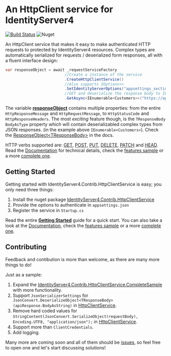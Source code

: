 # An HttpClient service for IdentityServer4
[![Build Status](https://dev.azure.com/georgekosmidis/IdentityServer4.Contrib.HttpClientService/_apis/build/status/georgekosmidis.IdentityServer4.Contrib.HttpClientService?branchName=master)](https://dev.azure.com/georgekosmidis/IdentityServer4.Contrib.HttpClientService/_build/latest?definitionId=5&branchName=master) ![Nuget](https://img.shields.io/nuget/v/IdentityServer4.Contrib.HttpClientService)

An HttpClient service that makes it easy to make authenticated HTTP requests to protected by IdentityServer4 resources. Complex types are automatically serialized for requests /  deserialized form responses, all with a fluent interface design:

```csharp
var responseObject = await _requestServiceFactory
                          //Create a instance of the service
                          .CreateHttpClientService()
                          //Also supports IOptions<>
                          .SetIdentityServerOptions("appsettings_section")     
                          //GET and deserialize the response body to IEnumerable<Customers>
                          .GetAsync<IEnumerable<Customers>>("https://api/customers");
```					


The variable **[responseObject](https://georgekosmidis.github.io/IdentityServer4.Contrib.HttpClientService/api/IdentityServer4.Contrib.HttpClientService.Models.ResponseObject-1.html)** contains multiple properties: from the entire `HttpResponseMessage` and `HttpRequestMessage`, to `HttpStatusCode` and `HttpResponseHeaders`. The most *exciting* feature though, is the `TResponseBody BodyAsType` property which will contain deserializabled complex types from JSON responses. (in the example above `IEnumerable<Customers>`). Check the [ResponseObject&lt;TResponseBody&gt;](https://georgekosmidis.github.io/IdentityServer4.Contrib.HttpClientService/api/IdentityServer4.Contrib.HttpClientService.Models.ResponseObject-1.html) in the docs.

HTTP verbs supported are: [GET](https://georgekosmidis.github.io/IdentityServer4.Contrib.HttpClientService/api/IdentityServer4.Contrib.HttpClientService.Extensions.HttpClientServiceGetExtensions.html), [POST](https://georgekosmidis.github.io/IdentityServer4.Contrib.HttpClientService/api/IdentityServer4.Contrib.HttpClientService.Extensions.HttpClientServicePostExtensions.html), [PUT](https://georgekosmidis.github.io/IdentityServer4.Contrib.HttpClientService/api/IdentityServer4.Contrib.HttpClientService.Extensions.HttpClientServicePutExtensions.html), [DELETE](https://georgekosmidis.github.io/IdentityServer4.Contrib.HttpClientService/api/IdentityServer4.Contrib.HttpClientService.Extensions.HttpClientServiceDeleteExtensions.html), [PATCH](https://georgekosmidis.github.io/IdentityServer4.Contrib.HttpClientService/api/IdentityServer4.Contrib.HttpClientService.Extensions.HttpClientServicePatchExtensions.html) and [HEAD](https://georgekosmidis.github.io/IdentityServer4.Contrib.HttpClientService/api/IdentityServer4.Contrib.HttpClientService.Extensions.HttpClientServiceHeadExtensions.html). Read the [Documentation](api/index.md) for technical details, check the [features sample](https://github.com/georgekosmidis/IdentityServer4.Contrib.HttpClientService/tree/master/samples/IdentityServer4.Contrib.HttpClientService.FeaturesSample) or a more [complete one](https://github.com/georgekosmidis/IdentityServer4.Contrib.HttpClientService/tree/master/samples/IdentityServer4.Contrib.HttpClientService.CompleteSample).

## Getting Started
Getting started with IdentityServer4.Contrib.HttpClientService is easy; you only need three things:
1. Install the nuget package [IdentityServer4.Contrib.HttpClientService](https://www.nuget.org/packages/IdentityServer4.Contrib.HttpClientService)
2. Provide the options to authenticate in `appsettings.json`
3. Register the service in `Startup.cs`

Read the entire **[Getting Started](getting_started.md)** guide for a quick start. You can also take a look at the [Documentation](api/index.md), check the [features sample](https://github.com/georgekosmidis/IdentityServer4.Contrib.HttpClientService/tree/master/samples/IdentityServer4.Contrib.HttpClientService.FeaturesSample) or a more [complete one](https://github.com/georgekosmidis/IdentityServer4.Contrib.HttpClientService/tree/master/samples/IdentityServer4.Contrib.HttpClientService.CompleteSample).

## Contributing
Feedback and contibution is more than welcome, as there are many more things to do! 

Just as a sample:
1. Expand the [IdentityServer4.Contrib.HttpClientService.CompleteSample](https://github.com/georgekosmidis/IdentityServer4.Contrib.HttpClientService/tree/master/samples/IdentityServer4.Contrib.HttpClientService.CompleteSample) with more functionality.
2. Support `JsonSerializerSettings` for ` JsonConvert.DeserializeObject<TResponseBody>(apiResponse.BodyAsString)` in [HttpClientService]( https://github.com/georgekosmidis/IdentityServer4.Contrib.HttpClientService/blob/86262f016173bafd2c9ec4fbe70ac9eb1406042a/src/IdentityServer4.Contrib.HttpClientService/HttpClientService.cs#L300).
3. Remove hard coded values for `StringContent(JsonConvert.SerializeObject(requestBody), Encoding.UTF8, "application/json");` in [HttpClientService]( https://github.com/georgekosmidis/IdentityServer4.Contrib.HttpClientService/blob/86262f016173bafd2c9ec4fbe70ac9eb1406042a/src/IdentityServer4.Contrib.HttpClientService/HttpClientService.cs#L252).
4. Support more than `ClientCredentials`.
5. Add logging.

Many more are coming soon and all of them should be [issues](https://github.com/georgekosmidis/IdentityServer4.Contrib.HttpClientService/issues), so feel free to open one and let's start discussing solutions!